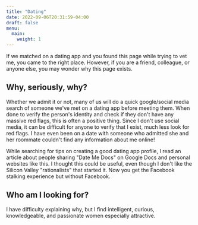 ```yaml
---
title: "Dating"
date: 2022-09-06T20:31:59-04:00
draft: false
menu:
  main:
    weight: 1
---
```


If we matched on a dating app and you found this page while trying to vet me, you came to the right place. However, if you are a friend, colleague, or anyone else, you may wonder why this page exists.


## Why, seriously, why?

Whether we admit it or not, many of us will do a quick google/social media search of someone we've met on a dating app before meeting them. When done to verify the person's identity and check if they don't have any massive red flags, this is often a positive thing. 
Since I don't use social media, it can be difficult for anyone to verify that I exist, much less look for red flags. I have even been on a date with someone who admitted she and her roommate couldn't find any information about me online! 

While searching for tips on creating a good dating app profile, I read an article about people sharing "Date Me Docs" on Google Docs and personal websites like this. I thought this could be useful, even though I don't like the Silicon Valley "rationalists" that started it. Now you get the Facebook stalking experience but without Facebook.

## Who am I looking for?

I have difficulty explaining why, but I find intelligent, curious, knowledgeable, and passionate women especially attractive. 